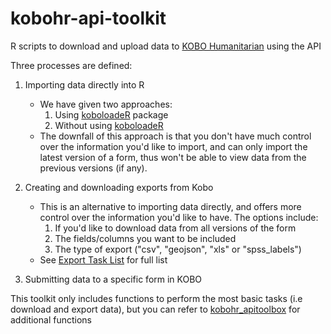 # kobohr-api-toolkit
R scripts to download and upload data to [KOBO Humanitarian](https://kobo.humanitarianresponse.info/") using the API

Three processes are defined:

1. Importing data directly into R
    * We have given two approaches:
        1. Using [koboloadeR](https://github.com/mrdwab/koboloadeR) package
        1. Without using [koboloadeR](https://github.com/mrdwab/koboloadeR)
    * The downfall of this approach is that you don't have much control over the information you'd like to import, and  can only import the latest version of a form, thus won't be able to view data from the previous versions (if any).
1. Creating and downloading exports from Kobo
    * This is an alternative to importing data directly, and offers more control over the information you'd like to have. The options include:
      1. If you'd like to download data from all versions of the form
      1. The fields/columns you want to be included
      1. The type of export ("csv", "geojson", "xls" or "spss_labels")
    * See [Export Task List](https://kobo.humanitarianresponse.info/exports/) for full list

1. Submitting data to a specific form in KOBO

This toolkit only includes functions to perform the most basic tasks (i.e download and export data), but you can refer to [kobohr_apitoolbox](https://github.com/ppsapkota/kobohr_apitoolbox) for additional functions